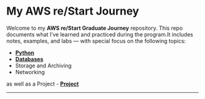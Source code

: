 # My AWS re/Start Journey   

Welcome to my **AWS re/Start Graduate Journey** repository. 
This repo documents what I’ve learned and practiced during the program.It includes notes, examples, and labs —  with special focus on the following topics: 

- [**Python**](./LABS/PYTHON/) 
- [**Databases**](./LABS/DATABASES/)
- Storage and Archiving
- Networking

as well as a Project - [**Project**](./PROJECTS/)
  

---
